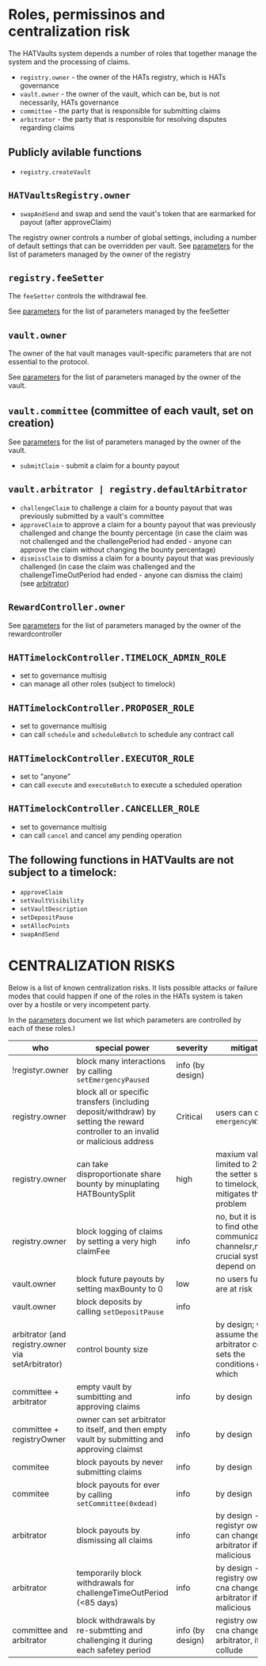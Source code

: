 # Roles, permissinos and centralization risk

The HATVaults system depends a number of roles that together manage the system and the processing of claims.

- `registry.owner` - the owner of the HATs registry, which is HATs governance
- `vault.owner` - the owner of the vault, which can be, but is not necessarily, HATs governance
- `committee` - the party that is responsible for submitting claims
- `arbitrator` - the party that is responsible for resolving disputes regarding claims


## Publicly avilable functions

- `registry.createVault`

## `HATVaultsRegistry.owner`

- `swapAndSend` and swap and send the vauit's token that are earmarked for payout (after approveClaim)

The registry owner controls a number of global settings, including a number of default settings that can be overridden per vault. 
See [parameters](./parameters.md) for the list of parameters managed by the owner of the registry
## `registry.feeSetter`

The `feeSetter` controls the withdrawal fee. 

See [parameters](./parameters.md) for the list of parameters managed by the feeSetter



## `vault.owner`

The owner of the hat vault manages vault-specific parameters that are not essential to the protocol. 

See [parameters](./parameters.md) for the list of parameters managed by the owner of the vault. 


## `vault.committee` (committee of each vault, set on creation)

See [parameters](./parameters.md) for the list of parameters managed by the owner of the vault.

- `submitClaim` - submit a claim for a bounty payout


## `vault.arbitrator | registry.defaultArbitrator`

- `challengeClaim` to challenge a claim for a bounty payout that was previously submitted by a vault's committee
- `approveClaim` to approve a claim for a bounty payout that was previously challenged and change the bounty percentage (in case the claim was not challenged and the challengePeriod had ended - anyone can approve the claim without changing the bounty percentage)
- `dismissClaim` to dismiss a claim for a bounty payout that was previously challenged (in case the claim was challenged and the challengeTimeOutPeriod had ended - anyone can dismiss the claim)
(see [arbitrator](./arbitrator.md))



## `RewardController.owner`

See [parameters](./parameters.md) for the list of parameters managed by the owner of the rewardcontroller


## `HATTimelockController.TIMELOCK_ADMIN_ROLE`

- set to governance multisig
- can manage all other roles (subject to timelock)

## `HATTimelockController.PROPOSER_ROLE`

- set to governance multisig
- can call `schedule` and `scheduleBatch` to schedule any contract call

## `HATTimelockController.EXECUTOR_ROLE`

- set to "anyone"
- can call `execute` and `executeBatch` to execute a scheduled operation

## `HATTimelockController.CANCELLER_ROLE`

- set to governance multisig
- can call `cancel` and cancel any pending operation


## The following functions in HATVaults are **not** subject to a timelock:
  - `approveClaim`
  - `setVaultVisibility`
  - `setVaultDescription`
  - `setDepositPause`
  - `setAllocPoints`
  - `swapAndSend`


# CENTRALIZATION RISKS

Below is a list of known centralization risks. It lists possible attacks or failure modes that could happen if one of the roles in the HATs system is taken over by a hostile or very incompetent party. 



In the [parameters](./parameters.md) document we list which parameters are controlled by each of these roles.l

|who|special power|severity|mitigation|
|-|-|-|-|
!registyr.owner|block many interactions by calling `setEmergencyPaused`|info (by design)| 
|registry.owner|block all or specific transfers (including deposit/withdraw) by setting the reward controller to an invalid or malicious address|Critical|users can call `emergencyWithdraw`|
|registry.owner|can take disproportionate share bounty by minuplating HATBountySplit |high|maxium value is limited to 20%, the setter subject to timelock, which mitigates the problem|
|registry.owner|block logging of claims by setting a very high claimFee|info|no, but it is easy to find other communication channelsr,no crucial systems depend on that
|vault.owner|block future payouts by setting maxBounty to 0|low|no users funds are at risk 
|vault.owner|block deposits by calling `setDepositPause`|info|
|arbitrator (and registry.owner via setArbitrator)|control bounty size||by design; we assume the arbitrator contract sets the conditions on which |
| committee + arbitrator |empty vault by sumbitting and approving claims|info|by design|
| committee  + registryOwner |owner can set arbitrator to itself, and then empty vault by submitting and approving claimst|info|by design|
|commitee|block payouts by never submitting claims|info|by design|
|commitee|block payouts for ever by calling `setCommittee(0xdead)`|info|by design|
|arbitrator|block payouts by dismissing all claims|info|by design - registyr owner can change the arbitrator if it is malicious|
|arbitrator|temporarily block withdrawals for challengeTimeOutPeriod (<85 days)|info|by design - registry owner cna change the arbitrator if it is malicious|
|committee and arbitrator|block withdrawals by re-submtting and challenging it during each safetey period|info (by design)|registry owner cna change the arbitrator, if they collude